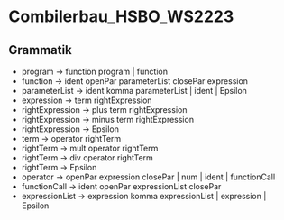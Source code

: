 # Combilerbau_HSBO_WS2223

## Grammatik

- program -> function program | function
- function -> ident openPar parameterList closePar expression
-	parameterList -> ident komma parameterList | ident | Epsilon 
-	expression -> term rightExpression
-	rightExpression -> plus term rightExpression 
-	rightExpression -> minus term rightExpression 
-	rightExpression -> Epsilon
-	term -> operator rightTerm
-	rightTerm -> mult operator rightTerm 
-	rightTerm -> div operator rightTerm 
-	rightTerm -> Epsilon
-	operator -> openPar expression closePar | num | ident | functionCall
-	functionCall -> ident openPar expressionList closePar
-	expressionList -> expression komma expressionList | expression | Epsilon

